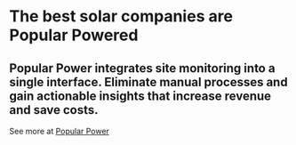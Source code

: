 # The best solar companies are Popular Powered

## Popular Power integrates site monitoring into a single interface. Eliminate manual processes and gain actionable insights that increase revenue and save costs.

See more at [Popular Power](https://popularpower.io)



